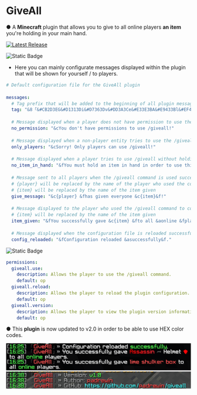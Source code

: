 # GiveAll

● A **Minecraft** plugin that allows you to give to all online players **an item** you're holding in your main hand.

[![Latest Release](https://img.shields.io/github/v/release/Cold-Development/GiveAll?display_name=release&logo=files&logoColor=white&color=635aa7)](https://github.com/Cold-Development/GiveAll/releases)


![Static Badge](https://img.shields.io/badge/config.yml-brightgreen)
- Here you can mainly configurate messages displayed within the plugin that will be shown for yourself / to players.
```yaml
# Default configuration file for the GiveAll plugin

messages:
  # Tag prefix that will be added to the beginning of all plugin messages
  tag: "&8「&#CB2D3EG&#D1313Di&#D7363Dv&#DD3A3Ce&#E33E3BA&#E9433Bl&#EF473Al&8」&7»&f "

  # Message displayed when a player does not have permission to use the /giveall command
  no_permission: "&cYou don't have permissions to use /giveall!"

  # Message displayed when a non-player entity tries to use the /giveall command
  only_players: "&cSorry! Only players can use /giveall!"

  # Message displayed when a player tries to use /giveall without holding an item
  no_item_in_hand: "&fYou must hold an item in hand in order to use this command."

  # Message sent to all players when the /giveall command is used successfully
  # {player} will be replaced by the name of the player who used the command
  # {item} will be replaced by the name of the item given
  give_message: "&c{player} &fhas given everyone &c{item}&f!"

  # Message displayed to the player who used the /giveall command to confirm the item was given
  # {item} will be replaced by the name of the item given
  item_given: "&fYou successfully gave &c{item} &fto all &aonline &fplayers."

  # Message displayed when the configuration file is reloaded successfully using /giveall reload
  config_reloaded: "&fConfiguration reloaded &asuccessfully&f."
```

![Static Badge](https://img.shields.io/badge/Permissions-plugin.yml-orange?color=orange)

```yaml
permissions:
  giveall.use:
    description: Allows the player to use the /giveall command.
    default: op
  giveall.reload:
    description: Allows the player to reload the plugin configuration.
    default: op
  giveall.version:
    description: Allows the player to view the plugin version information.
    default: op
```

● This **plugin** is now updated to v2.0 in order to be able to use HEX color codes.

![alt text](giveallplugin.png)
![alt text](giveallversion.png)
